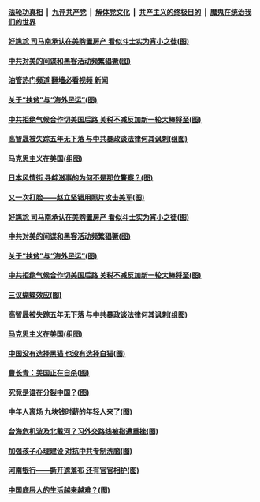 ####  [法轮功真相](../../../../basic/blob/master/README.md?t=08170901) &nbsp;|&nbsp; [九评共产党](../../../../9ping.md/blob/master/README.md?t=08170901) &nbsp;|&nbsp; [解体党文化](../../../../jtdwh.md/blob/master/README.md?t=08170901)  &nbsp;|&nbsp; [共产主义的终极目的](../../../../gczydzjmd.md/blob/master/README.md?t=08170901) &nbsp;|&nbsp; [魔鬼在统治我们的世界](../../../../mgztzwmdsj.md/blob/master/README.md?t=08170901) 

#### [好尴尬 司马南承认在美购置房产 看似斗士实为宵小之徒(图)](../pages/p4/1014486.md?t=08170901) 

#### [中共对美的间谍和黑客活动频繁猖獗(图)](../pages/p4/1013823.md?t=08170901) 

#### [油管热门频道 翻墙必看视频 新闻](http://45.76.130.85:81/youtube.html?08170901)

#### [关于“扶贫”与“海外民运”(图)](../pages/p4/1014440.md?t=08170901) 

#### [中共拒绝气候合作切美国后路 关税不减反加新一轮大棒将至(图)](../pages/p4/1014396.md?t=08170901) 

#### [高智晟被失踪五年无下落 与中共暴政谈法律何其讽刺(组图)](../pages/p4/1014410.md?t=08170901) 

#### [马克思主义在美国(组图)](../pages/p4/1014409.md?t=08170901) 

#### [日本风情街 寻衅滋事的为何不是那位警察？(图)](../pages/p4/1014493.md?t=08170901) 

#### [又一次打脸——赵立坚错用照片攻击美军(图)](../pages/p4/1014463.md?t=08170901) 

#### [好尴尬 司马南承认在美购置房产 看似斗士实为宵小之徒(图)](../pages/p4/1014486.md?t=08170901) 

#### [中共对美的间谍和黑客活动频繁猖獗(图)](../pages/p4/1013823.md?t=08170901) 


#### [关于“扶贫”与“海外民运”(图)](../pages/p4/1014440.md?t=08170901) 

#### [中共拒绝气候合作切美国后路 关税不减反加新一轮大棒将至(图)](../pages/p4/1014396.md?t=08170901) 

#### [三议蝴蝶效应(图)](../pages/p4/1014413.md?t=08170901) 

#### [高智晟被失踪五年无下落 与中共暴政谈法律何其讽刺(组图)](../pages/p4/1014410.md?t=08170901) 

#### [马克思主义在美国(组图)](../pages/p4/1014409.md?t=08170901) 

#### [中国没有选择黑猫 也没有选择白猫(图)](../pages/p4/1014398.md?t=08170901) 

#### [曹长青：美国正在自杀(图)](../pages/p4/1014399.md?t=08170901) 

#### [究竟是谁在分裂中国？(图)](../pages/p4/1014348.md?t=08170901) 

#### [中年人离场 九块钱时薪的年轻人来了(图)](../pages/p4/1014345.md?t=08170901) 

#### [台海危机波及北戴河？习外交路线被指遭重挫(图)](../pages/p4/1014314.md?t=08170901) 

#### [加强孩子心理建设 对抗中共专制洗脑(图)](../pages/p4/1014315.md?t=08170901) 



#### [河南银行——撕开遮羞布 还有官官相护(图)](../pages/p4/1014272.md?t=08170901) 

#### [中国底层人的生活越来越难？(图)](../pages/p4/1014266.md?t=08170901) 

<img src='http://gfw-breaker.win/goodnews/indexes/p4.md' width='0px' height='0px'/>
